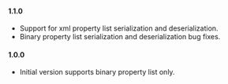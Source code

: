 #### 1.1.0
- Support for xml property list serialization and deserialization.
- Binary property list serialization and deserialization bug fixes.

#### 1.0.0
- Initial version supports binary property list only.
